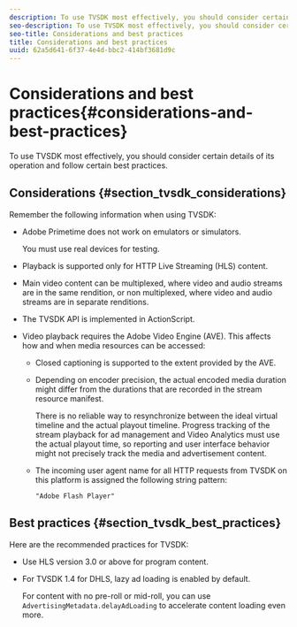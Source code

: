 ```yaml
---
description: To use TVSDK most effectively, you should consider certain details of its operation and follow certain best practices.
seo-description: To use TVSDK most effectively, you should consider certain details of its operation and follow certain best practices.
seo-title: Considerations and best practices
title: Considerations and best practices
uuid: 62a5d641-6f37-4e4d-bbc2-414bf3681d9c
---
```


# Considerations and best practices{#considerations-and-best-practices}

To use TVSDK most effectively, you should consider certain details of its operation and follow certain best practices.

## Considerations {#section_tvsdk_considerations}

Remember the following information when using TVSDK:

* Adobe Primetime does not work on emulators or simulators.

  You must use real devices for testing. 
* Playback is supported only for HTTP Live Streaming (HLS) content. 
* Main video content can be multiplexed, where video and audio streams are in the same rendition, or non multiplexed, where video and audio streams are in separate renditions. 
* The TVSDK API is implemented in ActionScript. 
* Video playback requires the Adobe Video Engine (AVE). This affects how and when media resources can be accessed:

    * Closed captioning is supported to the extent provided by the AVE. 
    * Depending on encoder precision, the actual encoded media duration might differ from the durations that are recorded in the stream resource manifest.

      There is no reliable way to resynchronize between the ideal virtual timeline and the actual playout timeline. Progress tracking of the stream playback for ad management and Video Analytics must use the actual playout time, so reporting and user interface behavior might not precisely track the media and advertisement content. 
    * The incoming user agent name for all HTTP requests from TVSDK on this platform is assigned the following string pattern:     
    
      ```    
      "Adobe Flash Player"
      ```

## Best practices {#section_tvsdk_best_practices}

Here are the recommended practices for TVSDK:

* Use HLS version 3.0 or above for program content. 
* For TVSDK 1.4 for DHLS, lazy ad loading is enabled by default.

  For content with no pre-roll or mid-roll, you can use `AdvertisingMetadata.delayAdLoading` to accelerate content loading even more.

